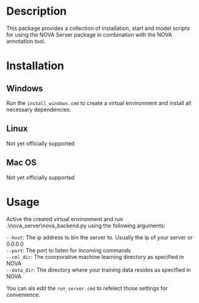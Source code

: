 # Description 

This package provides a collection of installation, start and model scripts for using the NOVA Server package in combination with the NOVA annotation tool.


# Installation

## Windows
Run the `install_windows.cmd` to create a virtual environment and install all necessary dependencies. 

## Linux
Not yet officially supported

## Mac OS
Not yet officially supported

# Usage
Active the created virtual environment and run  .\nova_server\nova_backend.py using the following arguments:

  `--host`: The ip address to bin the server to. Usually the ip of your server or 0.0.0.0  
  `--port`:  The port to listen for incoming commands  
  `--cml_dir`: The coorporative machine learning directory as specified in NOVA  
  `--data_dir`: The directory where your training data resides as specified in NOVA  

You can als edit the `run_server.cmd` to refelect those settings for convenience.
